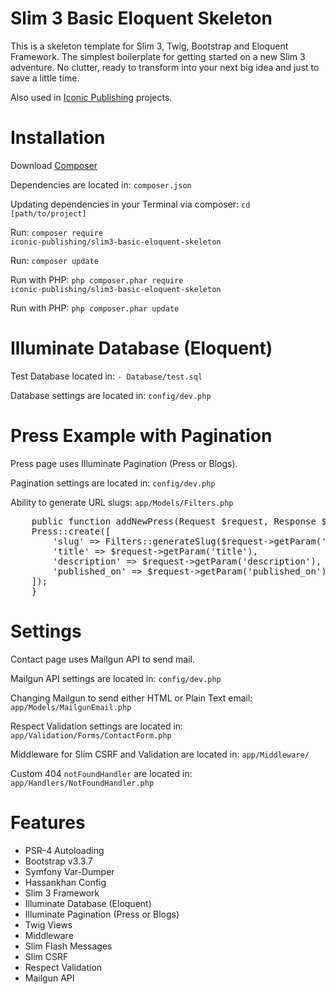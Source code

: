 # Slim 3 Basic Eloquent Skeleton
This is a skeleton template for Slim 3, Twig, Bootstrap and Eloquent Framework. The simplest boilerplate for getting started on a new Slim 3 adventure. No clutter, ready to transform into your next big idea and just to save a little time.

Also used in <a href="https://www.iconic-publishing.com" target="_blank">Iconic Publishing</a> projects.

# Installation

Download <a href="https://getcomposer.org/">Composer</a>

Dependencies are located in: <code>composer.json</code>

Updating dependencies in your Terminal via composer: <code>cd [path/to/project]</code>

Run: <code>composer require iconic-publishing/slim3-basic-eloquent-skeleton</code>

Run: <code>composer update</code>

Run with PHP: <code>php composer.phar require iconic-publishing/slim3-basic-eloquent-skeleton</code>

Run with PHP: <code>php composer.phar update</code>

# Illuminate Database (Eloquent)
					
Test Database located in: <code>- Database/test.sql</code>
					
Database settings are located in: <code>config/dev.php</code>

# Press Example with Pagination
					
Press page uses Illuminate Pagination (Press or Blogs).</code>
					
Pagination settings are located in: <code>config/dev.php</code></code>
					
Ability to generate URL slugs: <code>app/Models/Filters.php</code>

<pre>
    public function addNewPress(Request $request, Response $response) {
	Press::create([
		'slug' => Filters::generateSlug($request->getParam('title')),
		'title' => $request->getParam('title'),
		'description' => $request->getParam('description'),
		'published_on' => $request->getParam('published_on')
	]);
    }
</pre>

# Settings

Contact page uses Mailgun API to send mail.

Mailgun API settings are located in: <code>config/dev.php</code>

Changing Mailgun to send either HTML or Plain Text email: <code>app/Models/MailgunEmail.php</code>

Respect Validation settings are located in: <code>app/Validation/Forms/ContactForm.php</code>

Middleware for Slim CSRF and Validation are located in: <code>app/Middleware/</code>

Custom 404 <code>notFoundHandler</code> are located in: <code>app/Handlers/NotFoundHandler.php</code>

# Features

<ul>
<li>PSR-4 Autoloading</li>
<li>Bootstrap v3.3.7</li>
<li>Symfony Var-Dumper</li>
<li>Hassankhan Config</li>
<li>Slim 3 Framework</li>
<li>Illuminate Database (Eloquent)</li>
<li>Illuminate Pagination (Press or Blogs)</li>
<li>Twig Views</li>
<li>Middleware</li>
<li>Slim Flash Messages</li>
<li>Slim CSRF</li>
<li>Respect Validation</li>
<li>Mailgun API</li>
</ul>
